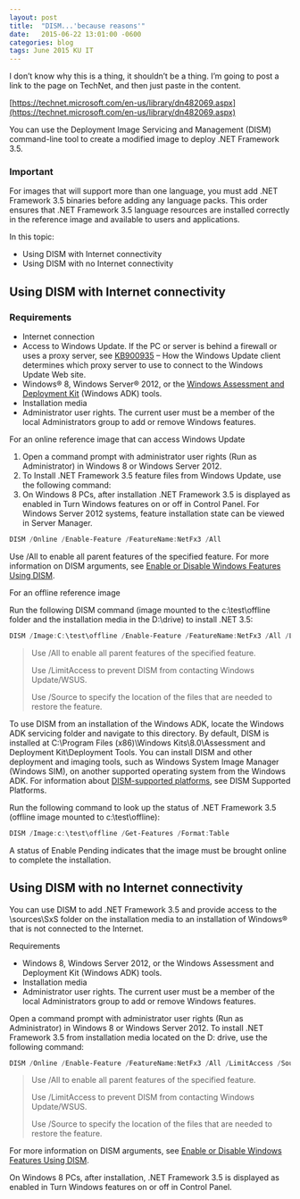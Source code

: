 ```yaml
---
layout: post
title:  "DISM...'because reasons'"
date:   2015-06-22 13:01:00 -0600
categories: blog
tags: June 2015 KU IT
---
```

I don’t know why this is a thing, it shouldn’t be a thing. I’m going to post a link to the page on TechNet, and then just paste in the content.

[https://technet.microsoft.com/en-us/library/dn482069.aspx](https://technet.microsoft.com/en-us/library/dn482069.aspx)

You can use the Deployment Image Servicing and Management (DISM) command-line tool to create a modified image to deploy .NET Framework 3.5.

### Important

For images that will support more than one language, you must add .NET Framework 3.5 binaries before adding any language packs. This order ensures that .NET Framework 3.5 language resources are installed correctly in the reference image and available to users and applications.

In this topic:

* Using DISM with Internet connectivity
* Using DISM with no Internet connectivity

## Using DISM with Internet connectivity

### Requirements

* Internet connection
* Access to Windows Update. If the PC or server is behind a firewall or uses a proxy server, see [KB900935](http://support.microsoft.com/kb/900935) – How the Windows Update client determines which proxy server to use to connect to the Windows Update Web site.
* Windows® 8, Windows Server® 2012, or the [Windows Assessment and Deployment Kit](http://go.microsoft.com/fwlink/?LinkID=325506) (Windows ADK) tools.
* Installation media
* Administrator user rights. The current user must be a member of the local Administrators group to add or remove Windows features.

For an online reference image that can access Windows Update

1. Open a command prompt with administrator user rights (Run as Administrator) in Windows 8 or Windows Server 2012.
2. To Install .NET Framework 3.5 feature files from Windows Update, use the following command:
3. On Windows 8 PCs, after installation .NET Framework 3.5 is displayed as enabled in Turn Windows features on or off in Control Panel. For Windows Server 2012 systems, feature installation state can be viewed in Server Manager.

``` powershell
DISM /Online /Enable-Feature /FeatureName:NetFx3 /All
```

Use /All to enable all parent features of the specified feature. For more information on DISM arguments, see [Enable or Disable Windows Features Using DISM](http://go.microsoft.com/fwlink/?LinkID=259118).

For an offline reference image

Run the following DISM command (image mounted to the c:\test\offline folder and the installation media in the D:\drive) to install .NET 3.5:

``` powershell
DISM /Image:C:\test\offline /Enable-Feature /FeatureName:NetFx3 /All /LimitAccess /Source:D:\sources\sxs
```

> Use /All to enable all parent features of the specified feature.
>
> Use /LimitAccess to prevent DISM from contacting Windows Update/WSUS.
>
> Use /Source to specify the location of the files that are needed to restore the feature.

To use DISM from an installation of the Windows ADK, locate the Windows ADK servicing folder and navigate to this directory. By default, DISM is installed at C:\Program Files (x86)\Windows Kits\8.0\Assessment and Deployment Kit\Deployment Tools\. You can install DISM and other deployment and imaging tools, such as Windows System Image Manager (Windows SIM), on another supported operating system from the Windows ADK. For information about [DISM-supported platforms](http://go.microsoft.com/fwlink/?LinkID=317105), see DISM Supported Platforms.

Run the following command to look up the status of .NET Framework 3.5 (offline image mounted to c:\test\offline):

``` powershell
DISM /Image:c:\test\offline /Get-Features /Format:Table
```

A status of Enable Pending indicates that the image must be brought online to complete the installation.

## Using DISM with no Internet connectivity

You can use DISM to add .NET Framework 3.5 and provide access to the \sources\SxS folder on the installation media to an installation of Windows® that is not connected to the Internet.

Requirements

* Windows 8, Windows Server 2012, or the Windows Assessment and Deployment Kit (Windows ADK) tools.
* Installation media
* Administrator user rights. The current user must be a member of the local Administrators group to add or remove Windows features.

Open a command prompt with administrator user rights (Run as Administrator) in Windows 8 or Windows Server 2012.
To install .NET Framework 3.5 from installation media located on the D: drive, use the following command:

``` powershell
DISM /Online /Enable-Feature /FeatureName:NetFx3 /All /LimitAccess /Source:d:\sources\sxs
```

> Use /All to enable all parent features of the specified feature.
>
> Use /LimitAccess to prevent DISM from contacting Windows Update/WSUS.
>
> Use /Source to specify the location of the files that are needed to restore the feature.

For more information on DISM arguments, see [Enable or Disable Windows Features Using DISM](http://go.microsoft.com/fwlink/?LinkID=259118).

On Windows 8 PCs, after installation, .NET Framework 3.5 is displayed as enabled in Turn Windows features on or off in Control Panel.
